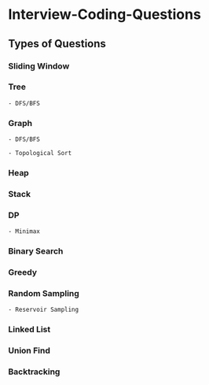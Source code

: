 # Interview-Coding-Questions

## Types of Questions

### Sliding Window

### Tree

    - DFS/BFS

### Graph

    - DFS/BFS

    - Topological Sort

### Heap

### Stack

### DP

    - Minimax



### Binary Search

### Greedy

### Random Sampling

    - Reservoir Sampling

### Linked List


### Union Find

### Backtracking
